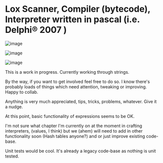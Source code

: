 # Lox Scanner, Compiler (bytecode), Interpreter written in pascal (i.e. Delphi® 2007 )

![image](https://github.com/derekdogg/Lox_Scanner/assets/135413966/13a6910e-09de-486d-85d5-9d581a90dada)


![image](https://github.com/derekdogg/Lox_Scanner/assets/135413966/5a03c78b-1e90-42c4-b795-5fb2f1cd62c5)

![image](https://github.com/derekdogg/Lox_Scanner/assets/135413966/227c88f3-c1d7-415f-b30c-74fa8398250e)



This is a work in progress. Currently working through strings.

By the way, if you want to get involved feel free to do so. I know there's probably loads of things which need attention, tweaking or improving. Happy to collab. 

Anything is very much appreciated, tips, tricks, problems, whatever. Give it a nudge.

At this point, basic functionality of expressions seems to be OK. 

I'm not sure what chapter I'm currently on at the moment in crafting interpreters, (values, I think) but we (ahem) will need to add in other functionality soon (Hash tables anyone?) and or just improve 
existing code-base.

Unit tests would be cool. It's already a legacy code-base as nothing is unit tested.
